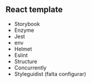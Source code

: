 ## React template

- Storybook
- Enzyme
- Jest
- env
- Helmet
- Eslint
- Structure
- Concurrently
- Styleguidist (falta configurar)
